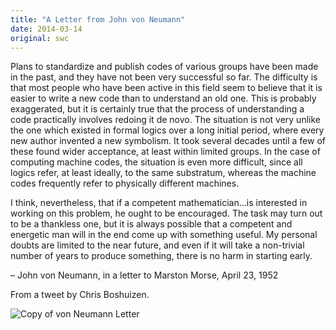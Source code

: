 ```yaml
---
title: "A Letter from John von Neumann"
date: 2014-03-14
original: swc
---
```

<p>
  Plans to standardize and publish codes of various groups have been made in the past,
  and they have not been very successful so far.
  The difficulty is that most people who have been active in this field
  seem to believe that it is easier to write a new code
  than to understand an old one.
  This is probably exaggerated,
  but it is certainly true that the process of understanding a code
  practically involves redoing it de novo.
  The situation is not very unlike the one which existed in formal logics over a long initial period,
  where every new author invented a new symbolism.
  It took several decades until a few of these found wider acceptance,
  at least within limited groups.
  In the case of computing machine codes,
  the situation is even more difficult,
  since all logics refer,
  at least ideally,
  to the same substratum,
  whereas the machine codes frequently refer to physically different machines.
</p>
<p>
  I think, nevertheless,
  that if a competent mathematician…is interested in working on this problem,
  he ought to be encouraged.
  The task may turn out to be a thankless one,
  but it is always possible that
  a competent and energetic man will in the end come up with something useful.
  My personal doubts are limited to the near future,
  and even if it will take a non-trivial number of years to produce something,
  there is no harm in starting early.
</p>
<p>
  – John von Neumann, in a letter to Marston Morse, April 23, 1952
</p>
<p>
  From a tweet by Chris Boshuizen.
</p>
<img src="@root/files/2014/03/von-neumann-letter.jpg" alt="Copy of von Neumann Letter" class="centered">
